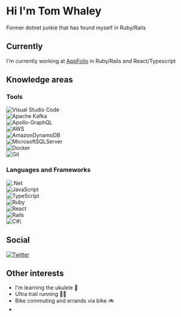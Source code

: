# Hi I'm Tom Whaley

Former dotnet junkie that has found myself in Ruby/Rails

## Currently

I'm currently working at [AppFolio](https://www.appfolio.com/) in Ruby/Rails and React/Typescript

## Knowledge areas

### Tools

![Visual Studio Code](https://img.shields.io/badge/Visual%20Studio%20Code-0078d7.svg?style=for-the-badge&logo=visual-studio-code&logoColor=white)\
![Apache Kafka](https://img.shields.io/badge/Apache%20Kafka-000?style=for-the-badge&logo=apachekafka)\
![Apollo-GraphQL](https://img.shields.io/badge/-ApolloGraphQL-311C87?style=for-the-badge&logo=apollo-graphql)\
![AWS](https://img.shields.io/badge/AWS-%23FF9900.svg?style=for-the-badge&logo=amazon-aws&logoColor=white)\
![AmazonDynamoDB](https://img.shields.io/badge/Amazon%20DynamoDB-4053D6?style=for-the-badge&logo=Amazon%20DynamoDB&logoColor=white)\
![MicrosoftSQLServer](https://img.shields.io/badge/Microsoft%20SQL%20Sever-CC2927?style=for-the-badge&logo=microsoft%20sql%20server&logoColor=white)\
![Docker](https://img.shields.io/badge/docker-%230db7ed.svg?style=for-the-badge&logo=docker&logoColor=white)\
![Git](https://img.shields.io/badge/git-%23F05033.svg?style=for-the-badge&logo=git&logoColor=white)

### Languages and Frameworks

![.Net](https://img.shields.io/badge/.NET-5C2D91?style=for-the-badge&logo=.net&logoColor=white)\
![JavaScript](https://img.shields.io/badge/javascript-%23323330.svg?style=for-the-badge&logo=javascript&logoColor=%23F7DF1E)\
![TypeScript](https://img.shields.io/badge/typescript-%23007ACC.svg?style=for-the-badge&logo=typescript&logoColor=white)\
![Ruby](https://img.shields.io/badge/ruby-%23CC342D.svg?style=for-the-badge&logo=ruby&logoColor=white)\
![React](https://img.shields.io/badge/react-%2320232a.svg?style=for-the-badge&logo=react&logoColor=%2361DAFB)\
![Rails](https://img.shields.io/badge/rails-%23CC0000.svg?style=for-the-badge&logo=ruby-on-rails&logoColor=white)\
![C#](https://img.shields.io/badge/c%23-%23239120.svg?style=for-the-badge&logo=c-sharp&logoColor=white)\


## Social

[![Twitter](https://img.shields.io/badge/Twitter-%231DA1F2.svg?style=for-the-badge&logo=Twitter&logoColor=white)](https://twitter.com/tomeddie78)



## Other interests

* I'm learning the ukulele 🎸
* Ultra trail running 🏃‍♀️ 
* Bike commuting and errands via bike 🚲
* 


